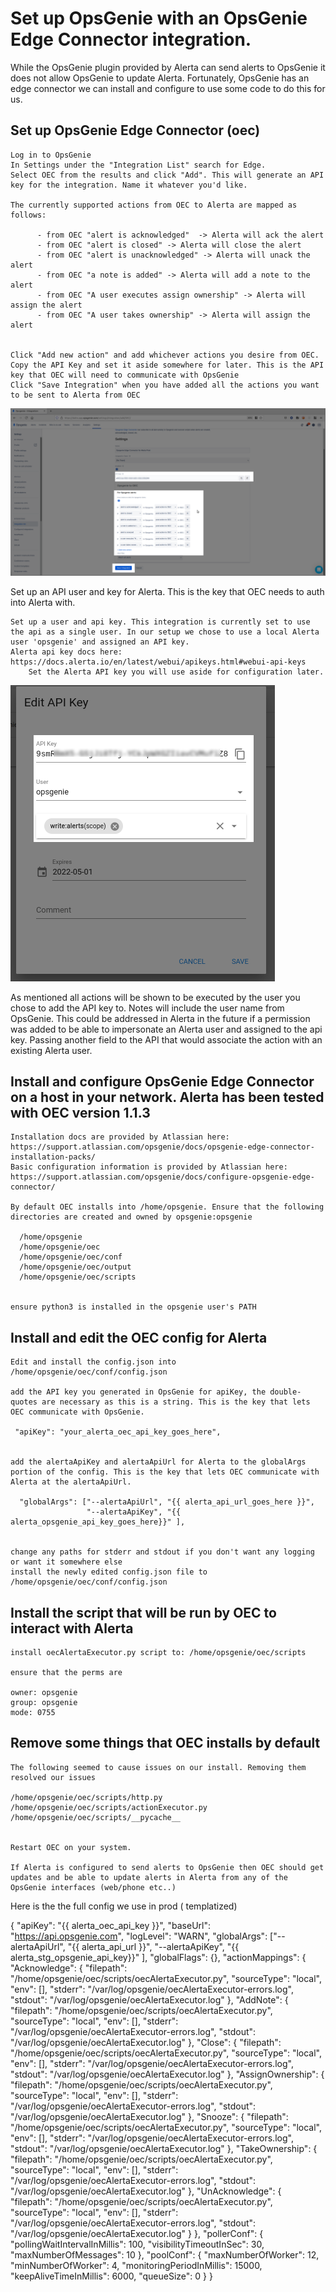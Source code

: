 Set up OpsGenie with an OpsGenie Edge Connector integration.
==================


While the OpsGenie plugin provided by Alerta can send alerts to OpsGenie it does not allow OpsGenie to update Alerta. 
Fortunately, OpsGenie has an edge connector we can install and configure to use some code to do this for us. 


Set up OpsGenie Edge Connector (oec) 
------------------

    Log in to OpsGenie
    In Settings under the "Integration List" search for Edge.
    Select OEC from the results and click "Add". This will generate an API key for the integration. Name it whatever you'd like.

    The currently supported actions from OEC to Alerta are mapped as follows:

          - from OEC "alert is acknowledged"  -> Alerta will ack the alert
          - from OEC "alert is closed" -> Alerta will close the alert
          - from OEC "alert is unacknowledged" -> Alerta will unack the alert  
          - from OEC "a note is added" -> Alerta will add a note to the alert  
          - from OEC "A user executes assign ownership" -> Alerta will assign the alert  
          - from OEC "A user takes ownership" -> Alerta will assign the alert   


    Click "Add new action" and add whichever actions you desire from OEC.
    Copy the API Key and set it aside somewhere for later. This is the API key that OEC will need to communicate with OpsGenie
    Click "Save Integration" when you have added all the actions you want to be sent to Alerta from OEC


![Configuring OpsGenie Edge Connector for Alerta](./images/2.png)

Set up an API user and key for Alerta. This is the key that OEC needs to auth into Alerta with.

    Set up a user and api key. This integration is currently set to use the api as a single user. In our setup we chose to use a local Alerta user 'opsgenie' and assigned an API key.
    Alerta api key docs here: https://docs.alerta.io/en/latest/webui/apikeys.html#webui-api-keys
        Set the Alerta API key you will use aside for configuration later.

![Configuring OpsGenie Edge Connector API key for Alerta](./images/3.png)


As mentioned all actions will be shown to be executed by the user you chose to add the API key to. Notes will include the user name from OpsGenie.  This could be addressed in Alerta in the future if a permission was added to be able to impersonate an Alerta user and assigned to the api key. Passing another field to the API that would associate the action with an existing Alerta user.


Install and configure OpsGenie Edge Connector on a host in your network. Alerta has been tested with OEC version 1.1.3
------------------

    Installation docs are provided by Atlassian here: https://support.atlassian.com/opsgenie/docs/opsgenie-edge-connector-installation-packs/
    Basic configuration information is provided by Atlassian here: https://support.atlassian.com/opsgenie/docs/configure-opsgenie-edge-connector/

    By default OEC installs into /home/opsgenie. Ensure that the following directories are created and owned by opsgenie:opsgenie

      /home/opsgenie
      /home/opsgenie/oec
      /home/opsgenie/oec/conf
      /home/opsgenie/oec/output
      /home/opsgenie/oec/scripts


    ensure python3 is installed in the opsgenie user's PATH

Install and edit the OEC config for Alerta
------------------

    Edit and install the config.json into /home/opsgenie/oec/conf/config.json

    add the API key you generated in OpsGenie for apiKey, the double-quotes are necessary as this is a string. This is the key that lets OEC communicate with OpsGenie.

     "apiKey": "your_alerta_oec_api_key_goes_here",


    add the alertaApiKey and alertaApiUrl for Alerta to the globalArgs portion of the config. This is the key that lets OEC communicate with Alerta at the alertaApiUrl.

      "globalArgs": ["--alertaApiUrl", "{{ alerta_api_url_goes_here }}",
                     "--alertaApiKey", "{{ alerta_opsgenie_api_key_goes_here}}" ],


    change any paths for stderr and stdout if you don't want any logging or want it somewhere else
    install the newly edited config.json file to /home/opsgenie/oec/conf/config.json

Install the script that will be run by OEC to interact with Alerta
------------------

    install oecAlertaExecutor.py script to: /home/opsgenie/oec/scripts

    ensure that the perms are

    owner: opsgenie
    group: opsgenie
    mode: 0755



Remove some things that OEC installs by default
------------------

    The following seemed to cause issues on our install. Removing them resolved our issues

    /home/opsgenie/oec/scripts/http.py
    /home/opsgenie/oec/scripts/actionExecutor.py
    /home/opsgenie/oec/scripts/__pycache__


    Restart OEC on your system.

    If Alerta is configured to send alerts to OpsGenie then OEC should get updates and be able to update alerts in Alerta from any of the OpsGenie interfaces (web/phone etc..)


Here is the the full config we use in prod ( templatized)

{
  "apiKey": "{{ alerta_oec_api_key }}",
  "baseUrl": "https://api.opsgenie.com",
  "logLevel": "WARN",
  "globalArgs": ["--alertaApiUrl", "{{ alerta_api_url }}",
                 "--alertaApiKey", "{{ alerta_stg_opsgenie_api_key}}" ],
  "globalFlags": {},
  "actionMappings": {
    "Acknowledge": {
      "filepath": "/home/opsgenie/oec/scripts/oecAlertaExecutor.py",
      "sourceType": "local",
      "env": [],
      "stderr": "/var/log/opsgenie/oecAlertaExecutor-errors.log",
      "stdout": "/var/log/opsgenie/oecAlertaExecutor.log"
    },
    "AddNote": {
      "filepath": "/home/opsgenie/oec/scripts/oecAlertaExecutor.py",
      "sourceType": "local",
      "env": [],
      "stderr": "/var/log/opsgenie/oecAlertaExecutor-errors.log",
      "stdout": "/var/log/opsgenie/oecAlertaExecutor.log"
    },
    "Close": {
      "filepath": "/home/opsgenie/oec/scripts/oecAlertaExecutor.py",
      "sourceType": "local",
      "env": [],
      "stderr": "/var/log/opsgenie/oecAlertaExecutor-errors.log",
      "stdout": "/var/log/opsgenie/oecAlertaExecutor.log"
    },
    "AssignOwnership": {
      "filepath": "/home/opsgenie/oec/scripts/oecAlertaExecutor.py",
      "sourceType": "local",
      "env": [],
      "stderr": "/var/log/opsgenie/oecAlertaExecutor-errors.log",
      "stdout": "/var/log/opsgenie/oecAlertaExecutor.log"
    },
    "Snooze": {
      "filepath": "/home/opsgenie/oec/scripts/oecAlertaExecutor.py",
      "sourceType": "local",
      "env": [],
      "stderr": "/var/log/opsgenie/oecAlertaExecutor-errors.log",
      "stdout": "/var/log/opsgenie/oecAlertaExecutor.log"
    },
    "TakeOwnership": {
      "filepath": "/home/opsgenie/oec/scripts/oecAlertaExecutor.py",
      "sourceType": "local",
      "env": [],
      "stderr": "/var/log/opsgenie/oecAlertaExecutor-errors.log",
      "stdout": "/var/log/opsgenie/oecAlertaExecutor.log"
    },
    "UnAcknowledge": {
      "filepath": "/home/opsgenie/oec/scripts/oecAlertaExecutor.py",
      "sourceType": "local",
      "env": [],
      "stderr": "/var/log/opsgenie/oecAlertaExecutor-errors.log",
      "stdout": "/var/log/opsgenie/oecAlertaExecutor.log"
    }
  },
  "pollerConf": {
    "pollingWaitIntervalInMillis": 100,
    "visibilityTimeoutInSec": 30,
    "maxNumberOfMessages": 10
  },
  "poolConf": {
    "maxNumberOfWorker": 12,
    "minNumberOfWorker": 4,
    "monitoringPeriodInMillis": 15000,
    "keepAliveTimeInMillis": 6000,
    "queueSize": 0
  }
}



